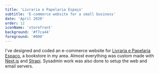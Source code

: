 ```yaml
---
title: 'Livraria e Papelaria Espaço'
subtitle: 'E-commerce website for a small business'
date: 'April 2020'
order: 12
iconName: 'storefront'
background: '#f7ca44'
foreground: '#000'
---
```


I've designed and coded an e-commerce website for [Livraria e Papelaria Espaço](https://lpespaco.pt/), a bookstore in my area.
Almost everything was custom made with [Next.js](https://nextjs.org/) and [Strapi](https://strapi.io/).
Sysadmin work was also done to setup the web and email servers.
